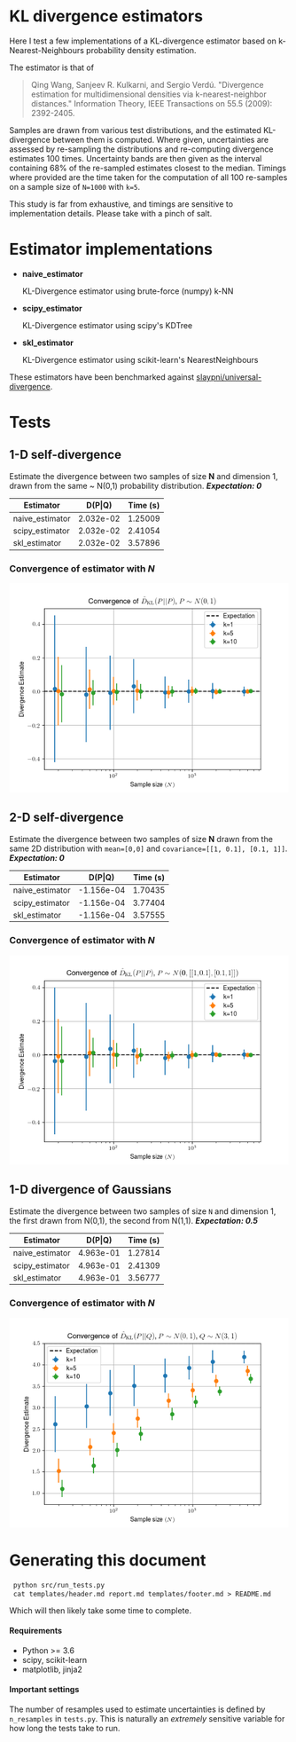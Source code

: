 # KL divergence estimators

Here I test a few implementations of a KL-divergence estimator
based on k-Nearest-Neighbours probability density estimation.

The estimator is that of 

> Qing Wang, Sanjeev R. Kulkarni, and Sergio Verdú. "Divergence estimation for multidimensional densities via k-nearest-neighbor distances." Information Theory, IEEE Transactions on 55.5 (2009): 2392-2405.

Samples are drawn from various test distributions, and the estimated
KL-divergence between them is computed. Where given, uncertainties are
assessed by re-sampling the distributions and re-computing divergence estimates
100 times. Uncertainty bands are then given as the interval
containing 68% of the re-sampled estimates closest to the median. Timings
where provided are the time taken for the computation of all 100 re-samples
on a sample size of `N=1000` with `k=5`.

This study is far from exhaustive, and timings are sensitive to implementation
details. Please take with a pinch of salt.

# Estimator implementations


 - **naive_estimator**

    KL-Divergence estimator using brute-force (numpy) k-NN

 - **scipy_estimator**

    KL-Divergence estimator using scipy's KDTree

 - **skl_estimator**

    KL-Divergence estimator using scikit-learn's NearestNeighbours


These estimators have been benchmarked against [slaypni/universal-divergence](https://github.com/slaypni/universal-divergence).

# Tests



## 1-D self-divergence
 Estimate the divergence between two samples of size **N** and dimension
    1, drawn from the same ~ N(0,1) probability distribution.
***Expectation: 0***

|    Estimator    |  D(P\|Q) | Time (s)|
|-----------------|----------|---------|
|naive_estimator  | 2.032e-02|1.25009|
|scipy_estimator  | 2.032e-02|2.41054|
|skl_estimator    | 2.032e-02|3.57896|

### Convergence of estimator with *N*
![Convergence Plot](figures/self_divergence_1d_convergence.png)



## 2-D self-divergence
 Estimate the divergence between two samples of size **N** drawn
    from the same 2D distribution with
    `mean=[0,0]` and `covariance=[[1, 0.1], [0.1, 1]]`.
***Expectation: 0***

|    Estimator    |  D(P\|Q) | Time (s)|
|-----------------|----------|---------|
|naive_estimator  |-1.156e-04|1.70435|
|scipy_estimator  |-1.156e-04|3.77404|
|skl_estimator    |-1.156e-04|3.57555|

### Convergence of estimator with *N*
![Convergence Plot](figures/self_divergence_2d_convergence.png)



## 1-D divergence of Gaussians
 Estimate the divergence between two samples of size `N` and dimension
    1, the first drawn from N(0,1), the second from N(1,1).
***Expectation: 0.5***

|    Estimator    |  D(P\|Q) | Time (s)|
|-----------------|----------|---------|
|naive_estimator  | 4.963e-01|1.27814|
|scipy_estimator  | 4.963e-01|2.41309|
|skl_estimator    | 4.963e-01|3.56777|

### Convergence of estimator with *N*
![Convergence Plot](figures/gaussian_divergence_1d_convergence.png)

# Generating this document

```Shell
 python src/run_tests.py
 cat templates/header.md report.md templates/footer.md > README.md
```

Which will then likely take some time to complete.

#### Requirements

- Python >= 3.6
- scipy, scikit-learn
- matplotlib, jinja2

#### Important settings

The number of resamples used to estimate uncertainties is defined by
`n_resamples` in `tests.py`. This is naturally an *extremely* sensitive variable
for how long the tests take to run.

